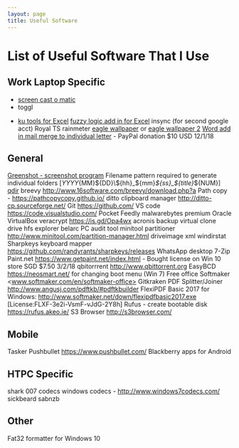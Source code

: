 ```yaml
---
layout: page
title: Useful Software
---
```


# List of Useful Software That I Use #

## Work Laptop Specific ##

* [screen cast o matic](https://screencast-o-matic.com/account)
* toggl
- [ku tools for Excel](https://www.extendoffice.com/download/kutools-for-excel.html)
[fuzzy logic add in for Excel](https://elbo.in/iET)
insync (for second google acct)
Royal TS
rainmeter
[eagle wallpaper](https://imgur.com/kCs1Z3C) or [eagle wallpaper 2](https://1drv.ms/i/s!AlEWyiAvn53tgYEPZAnjdtK1ouoAxA)
[Word add in mail merge to individual letter](http://www.gmayor.com/individual_merge_letters.htm) - PayPal donation $10 USD 12/1/18

## General ##

[Greenshot - screenshot program](http://getgreenshot.org/)
 Filename pattern required to generate individual folders [${YYYY}${MM}${DD}\${hh}_${mm}_${ss}_${title}_${NUM}]
[qdir](http://www.softwareok.com/?seite=Freeware/Q-Dir)
breevy <http://www.16software.com/breevy/download.php?a>
Path copy - <https://pathcopycopy.github.io/>
ditto clipboard manager <http://ditto-cp.sourceforge.net/>
Git <https://github.com/>
VS code <https://code.visualstudio.com/>
Pocket
Feedly
malwarebytes premium
Oracle VirtualBox
veracrypt <https://is.gd/Opa4wx>
acronis backup
virtual clone drive
hfs explorer
belarc PC audit tool
minitool partitioner <http://www.minitool.com/partition-manager.html>
driveimage xml
windirstat
Sharpkeys keyboard mapper <https://github.com/randyrants/sharpkeys/releases>
WhatsApp desktop
7-Zip
Paint.net <https://www.getpaint.net/index.html> - Bought license on Win 10 store SGD $7.50 3/2/18
qbitorrrent <http://www.qbittorrent.org>
EasyBCD <https://neosmart.net/> for changing boot menu (Win 7)
Free office Softmaker <www.softmaker.com/en/softmaker-office>
Gitkraken
PDF Splitter/Joiner <http://www.angusj.com/pdftkb/#pdftkbuilder>
FlexiPDF Basic 2017 for Windows: <http://www.softmaker.net/down/flexipdfbasic2017.exe> [License:FLXF-3e2i-VsmF-vJdG-2Y8h]
Rufus - create bootable disk <https://rufus.akeo.ie/>
S3 Browser <http://s3browser.com/>

## Mobile ##

Tasker
Pushbullet <https://www.pushbullet.com/>
Blackberry apps for Android

## HTPC Specific ##

shark 007 codecs
windows codecs - <http://www.windows7codecs.com/>
sickbeard
sabnzb

## Other ##

Fat32 formatter for Windows 10

